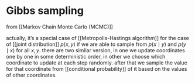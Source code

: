 # Gibbs sampling
from [[Markov Chain Monte Carlo (MCMC)]]

actually, it’s a special case of [[Metropolis-Hastings algorithm]] for the case of [[joint distribution]] $p(x,y)$ if we are able to sample from $p(x\mid y)$ and $p(y\mid x)$ for all $x, y$.
there are two similar version, in one we update coordinates one by one in some deterministic order, in other we choose which coordinate to update at each step randomly. after that we sample the value for that coordinate from [[conditional probability]] of it based on the values of other coordinates.